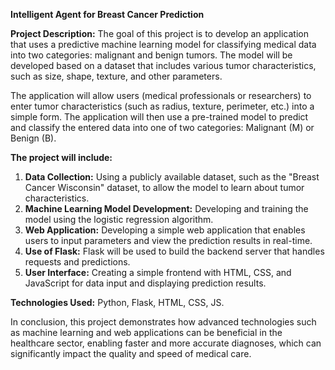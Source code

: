 **Intelligent Agent for Breast Cancer Prediction**

**Project Description:**
The goal of this project is to develop an application that uses a predictive machine learning model for classifying medical data into two categories: malignant and benign tumors. The model will be developed based on a dataset that includes various tumor characteristics, such as size, shape, texture, and other parameters.

The application will allow users (medical professionals or researchers) to enter tumor characteristics (such as radius, texture, perimeter, etc.) into a simple form. The application will then use a pre-trained model to predict and classify the entered data into one of two categories: Malignant (M) or Benign (B).

**The project will include:**
1. **Data Collection:** Using a publicly available dataset, such as the "Breast Cancer Wisconsin" dataset, to allow the model to learn about tumor characteristics.
2. **Machine Learning Model Development:** Developing and training the model using the logistic regression algorithm.
3. **Web Application:** Developing a simple web application that enables users to input parameters and view the prediction results in real-time.
4. **Use of Flask:** Flask will be used to build the backend server that handles requests and predictions.
5. **User Interface:** Creating a simple frontend with HTML, CSS, and JavaScript for data input and displaying prediction results.

**Technologies Used:** Python, Flask, HTML, CSS, JS.

In conclusion, this project demonstrates how advanced technologies such as machine learning and web applications can be beneficial in the healthcare sector, enabling faster and more accurate diagnoses, which can significantly impact the quality and speed of medical care.
